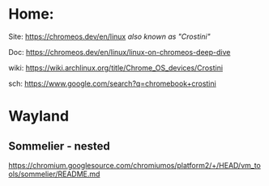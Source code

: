 # Home:
Site: https://chromeos.dev/en/linux
_also known as "Crostini"_

Doc: https://chromeos.dev/en/linux/linux-on-chromeos-deep-dive

wiki: https://wiki.archlinux.org/title/Chrome_OS_devices/Crostini

sch: https://www.google.com/search?q=chromebook+crostini

# Wayland
## Sommelier - nested
https://chromium.googlesource.com/chromiumos/platform2/+/HEAD/vm_tools/sommelier/README.md
